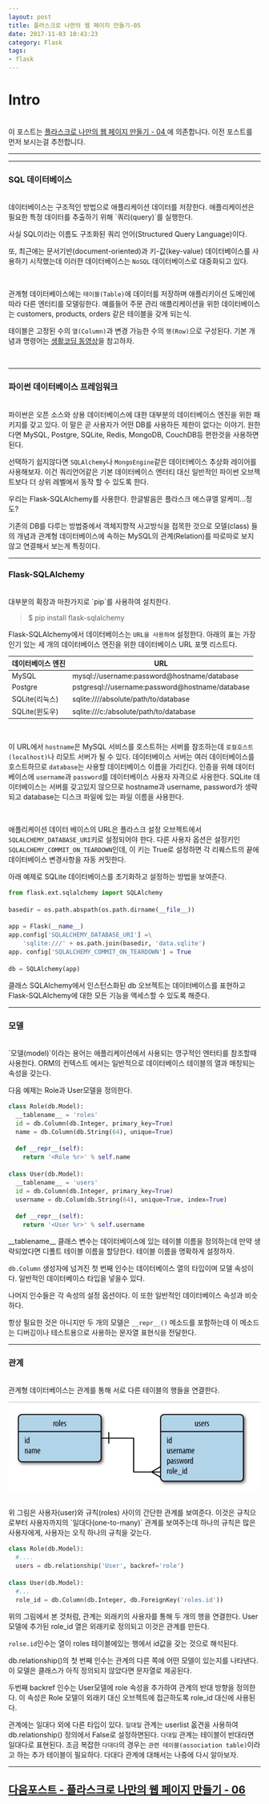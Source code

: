 ```yaml
---
layout: post
title: 플라스크로 나만의 웹 페이지 만들기-05
date: 2017-11-03 10:43:23
category: Flask
tags:
- flask
---
```


# Intro
<br>
이 포스트는 <a href="https://cozy-ho.github.io/flask/2017/10/19/flask-day04.html" target="_blank"> 플라스크로 나만의 웹 페이지 만들기 - 04 </a>에 의존합니다. 이전 포스트를 먼저 보시는걸 추천합니다.

---

---

### SQL 데이터베이스
<br>
데이터베이스는 구조적인 방법으로 애플리케이션 데이터를 저장한다. 애플리케이션은 필요한 특정 데이터를 추출하기 위해 `쿼리(query)`를 실행한다.

사실 SQL이라는 이름도 구조화된 쿼리 언어(Structured Query Language)이다.

또, 최근에는 문서기반(document-oriented)과 키-값(key-value) 데이터베이스를 사용하기 시작했는데 이러한 데이터베이스는 `NoSQL` 데이터베이스로 대중화되고 있다.

<br>

관계형 데이터베이스에는 `테이블(Table)`에 데이터를 저장하며 애플리키이션 도메인에 따라 다른 엔터티를 모델링한다.
예를들어 주문 관리 애플리케이션을 위한 데이터베이스는 customers, products, orders 같은 테이블을 갖게 되는식.


테이블은 고정된 수의 `열(Column)`과 변경 가능한 수의 `행(Row)`으로 구성된다. 기본 개념과 명령어는 <a href="https://opentutorials.org/course/195/1399" target="_blank">생활코딩 동영상</a>을 참고하자.

<br>

---

### 파이썬 데이터베이스 프레임워크
<br>
파이썬은 오픈 소스와 상용 데이터베이스에 대한 대부분의 데이터베이스 엔진을 위한 패키지를 갖고 있다. 이 말은 곧 사용자가 어떤 DB를 사용하든 제한이 없다는 이야기. 원한다면 MySQL, Postgre, SQLite, Redis, MongoDB, CouchDB등 편한것을 사용하면 된다.

선택하기 쉽지않다면 `SQLAlchemy`나 `MongoEngine`같은 데이터베이스 추상화 레이어를 사용해보자. 이건 쿼리언어같은 기본 데이터베이스 엔터티 대신 일반적인 파이썬 오브젝트보다 더 상위 레벨에서 동작 할 수 있도록 한다.

우리는 Flask-SQLAlchemy를 사용한다. 한글발음은 플라스크 에스큐엘 알케미...정도?

기존의 DB를 다루는 방법중에서 객체지향적 사고방식을 접목한 것으로 모델(class) 들의 개념과 관계형 데이터베이스에 속하는 MySQL의 관계(Relation)를 따로따로 보지 않고 연결해서 보는게 특징이다.

---

### Flask-SQLAlchemy
<br>
대부분의 확장과 마찬가지로 `pip`를 사용하여 설치한다.

> $ pip install flask-sqlalchemy

Flask-SQLAlchemy에서 데이터베이스는 `URL을 사용하여` 설정한다. 아래의 표는 가장 인기 있는 세 개의 데이터베이스 엔진을 위한 데이터베이스 URL 포맷 리스트다.

 데이터베이스 엔진   | URL
 --------------   | -----------------------------------------------
MySQL           | mysql://username:password@hostname/database
Postgre         | pstgresql://username:password@hostname/database
SQLite(리눅스)   | sqlite:////absolute/path/to/database
SQLite(윈도우)   | sqlite:///c:/absolute/path/to/database

<br>

이 URL에서 `hostname`은 MySQL 서비스를 호스트하는 서버를 참조하는데 `로컬호스트(localhost)`나 리모트 서버가 될 수 있다. 데이터베이스 서버는 여러 데이터베이스를 호스트하므로 `database`는 사용할 데이터베이스 이름을 가리킨다. 인증을 위해 데이터베이스에 `username`과 `password`를 데이터베이스 사용자 자격으로 사용한다. SQLite 데이터베이스는 서버를 갖고있지 않으므로 hostname과 username, password가 생략되고 database는 디스크 파일에 있는 파일 이름을 사용한다.

<br>

애플리케이션 데이터 베이스의 URL은 플라스크 설정 오브젝트에서 `SQLALCHEMY_DATABASE_URI`키로  설정되어야 한다. 다른 사용자 옵션은 설정키인 `SQLALCHEMY_COMMIT_ON_TEARDOWN`인데, 이 키는 True로 설정하면 각 리퀘스트의 끝에 데이터베이스 변경사항을 자동 커밋한다.

아래 예제로 SQLite 데이터베이스를 초기화하고 설정하는 방법을 보여준다.

```python
from flask.ext.sqlalchemy import SQLAlchemy

basedir = os.path.abspath(os.path.dirname(__file__))

app = Flask(__name__)
app.config['SQLALCHEMY_DATABASE_URI'] =\
    'sqlite:///' + os.path.join(basedir, 'data.sqlite')
app. config['SQLALCHEMY_COMMIT_ON_TEARDOWN'] = True

db = SQLAlchemy(app)
```

클래스 SQLAlchemy에서 인스턴스화된 db 오브젝트는 데이터베이스를 표현하고 Flask-SQLAlchemy에 대한 모든 기능을 액세스할 수 있도록 해준다.

---

### 모델
<br>
`모델(model)`이라는 용어는 애플리케이션에서 사용되는 영구적인 엔터티를 참조할때 사용한다. ORM의 컨텍스트 에서는 일반적으로 데이터베이스 테이블의 열과 매칭되는 속성을 갖는다.

다음 예제는 Role과 User모델을 정의한다.

```python
class Role(db.Model):
  __tablename__ = 'roles'
  id = db.Column(db.Integer, primary_key=True)
  name = db.Column(db.String(64), unique=True)

  def __repr__(self):
    return '<Role %r>' % self.name

class User(db.Model):
  __tablename__ = 'users'
  id = db.Column(db.Integer, primary_key=True)
  username = db.Colum(db.String(64), unique=True, index=True)

  def __repr__(self):
    return '<User %r>' % self.username
```

\_\_tablename\_\_ 클래스 변수는 데이터베이스에 있는 테이블 이름을 정의하는데 만약 생략되었다면 디폴트 테이블 이름을 할당한다. 테이블 이름을 명확하게 설정하자.

`db.Column` 생성자에 넘겨진 첫 번째 인수는 데이터베이스 열의 타입이며 모델 속성이다. 일반적인 데이터베이스 타입을 넣을수 있다.

나머지 인수들은 각 속성의 설정 옵션이다. 이 또한 일반적인 데이터베이스 속성과 비슷하다.

항상 필요한 것은 아니지만 두 개의 모델은 `__repr__()` 메소드를 포함하는데 이 메소드는 디버깅이나 테스트용으로 사용하는 문자열 표현식을 전달한다.

---

### 관계
<br>
관계형 데이터베이스는 관계를 통해 서로 다른 테이블의 행들을 연결한다.
<br>

![_post-17-11-03-01](https://github.com/Cozy-Ho/Cozy-Ho.github.io/blob/master/images/_post-17-11-03-01.jpg?raw=true)

<br>
위 그림은 사용자(user)와 규칙(roles) 사이의 간단한 관계를 보여준다. 이것은 규칙으로부터 사용자까지의 `일대다(one-to-many)` 관계를 보여주는데 하나의 규칙은 많은 사용자에게, 사용자는 오직 하나의 규칙을 갖는다.

```python
class Role(db.Model):
  #....
  users = db.relationship('User', backref='role')

class User(db.Model):
  #...
  role_id = db.Column(db.Integer, db.ForeignKey('roles.id'))
```

위의 그림에서 본 것처럼, 관계는 외래키의 사용자를 통해 두 개의 행을 연결한다. User 모델에 추가된 role_id 열은 외래키로 정의되고 이것은 관계를 만든다.

`rolse.id`인수는 열이 roles 테이블에있는 행에서 id값을 갖는 것으로 해석된다.

db.relationship()의 첫 번째 인수는 관계의 다른 쪽에 어떤 모델이 있는지를 나타낸다. 이 모델은 클래스가 아직 정의되지 않았다면 문자열로 제공된다.

두번째 backref 인수는 User모델에 role 속성을 추가하여 관계의 반대 방향을 정의한다. 이 속성은 Role 모델이 외래키 대신 오브젝트에 접근하도록 role_id 대신에 사용된다.

관계에는 일대다 외에 다른 타입이 있다. `일대일` 관계는 userlist 옶견을 사용하여 db.relationship() 정의에서 False로 설정하면된다. `다대일` 관계는 테이블이 반대라면 일대다로 표현된다. 조금 복잡한 `다대다`의 경우는 `관련 테이블(association table)`이라고 하는 추가 테이블이 필요하다. 다대다 관계에 대해서는 나중에 다시 알아보자.

---

<h2><a href="https://cozy-ho.github.io/flask/2017/11/09/flask-day06.html" target="_blank">다음포스트 - 플라스크로 나만의 웹 페이지 만들기 - 06</a></h2>